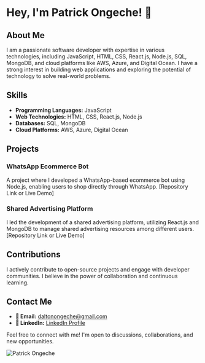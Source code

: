 # **Hey, I'm Patrick Ongeche!** 👋

## **About Me**
I am a passionate software developer with expertise in various technologies, including JavaScript, HTML, CSS, React.js, Node.js, SQL, MongoDB, and cloud platforms like AWS, Azure, and Digital Ocean. I have a strong interest in building web applications and exploring the potential of technology to solve real-world problems.

## **Skills**
- **Programming Languages:** JavaScript
- **Web Technologies:** HTML, CSS, React.js, Node.js
- **Databases:** SQL, MongoDB
- **Cloud Platforms:** AWS, Azure, Digital Ocean

## **Projects**
### **WhatsApp Ecommerce Bot**
A project where I developed a WhatsApp-based ecommerce bot using Node.js, enabling users to shop directly through WhatsApp. [Repository Link or Live Demo]

### **Shared Advertising Platform**
I led the development of a shared advertising platform, utilizing React.js and MongoDB to manage shared advertising resources among different users. [Repository Link or Live Demo]

## **Contributions**
I actively contribute to open-source projects and engage with developer communities. I believe in the power of collaboration and continuous learning.

## **Contact Me**
- **📧 Email:** daltonongeche@gmail.com
- **💼 LinkedIn:** [LinkedIn Profile](https://www.linkedin.com/in/patrick-ongeche-04091995/)

Feel free to connect with me! I'm open to discussions, collaborations, and new opportunities.

![Patrick Ongeche](link_to_your_profile_picture)
